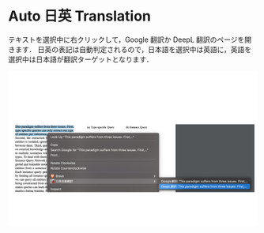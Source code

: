 # Auto 日英 Translation

テキストを選択中に右クリックして，Google 翻訳か DeepL 翻訳のページを開きます．
日英の表記は自動判定されるので，日本語を選択中は英語に，英語を選択中は日本語が翻訳ターゲットとなります．


<img width="700" src="images/screenshot.png" />
